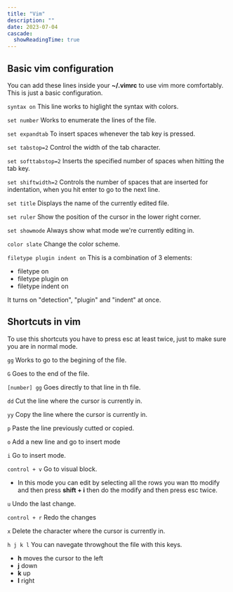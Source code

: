 ```yaml
---
title: "Vim"
description: ""
date: 2023-07-04
cascade:
  showReadingTime: true
---
```



## Basic vim configuration

You can add these lines inside your **~/.vimrc** to use vim more comfortably. This is just a basic configuration.

``` syntax on ```
This line works to higlight the syntax with colors.

``` set number ```
Works to enumerate the lines of the file.

``` set expandtab ```
To insert spaces whenever the tab key is pressed.

``` set tabstop=2 ```
Control the width of the tab character.

``` set softtabstop=2 ```
Inserts the specified number of spaces when hitting the tab key.

``` set shiftwidth=2 ```
Controls the number of spaces that are inserted for indentation, when you hit enter to go to the next line.

``` set title ```
Displays the name of the currently edited file.

``` set ruler ```
Show the position of the cursor in the lower right corner.

``` set showmode ```
Always show what mode we're currently editing in.

``` color slate ```
Change the color scheme.

``` filetype plugin indent on ```
This is a combination of 3 elements:
- filetype on
- filetype plugin on
- filetype indent on

It turns on "detection", "plugin" and "indent" at once.

## Shortcuts in vim
To use this shortcuts you have to press esc at least twice, just to make sure you are in normal mode.

```gg```
Works to go to the begining of the file.

```G```
Goes to the end of the file.

```[number] gg```
Goes directly to that line in th file.

``` dd ```
Cut the line where the cursor is currently in.

``` yy ```
Copy the line where the cursor is currently in.

``` p ``` 
Paste the line previously cutted or copied.

``` o ```
Add a new line and go to insert mode

``` i ```
Go to insert mode.

```control + v```
Go to visual block. 
- In this mode you can edit by selecting all the rows you wan tto modify and then press **shift + i** then do the modify and then press esc twice.

```u```
Undo the last change.

```control + r```
Redo the changes

```x```
Delete the character where the cursor is currently in.

```h j k l```
You can navegate throwghout the file with this keys. 
- **h** moves the cursor to the left
- **j** down
- **k** up
- **l** right
